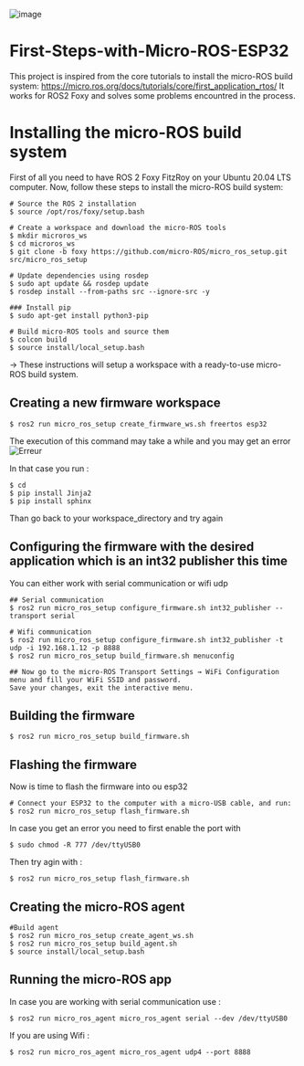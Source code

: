 ![image](https://user-images.githubusercontent.com/85931327/198247573-fd393c6b-28ad-4193-a4a6-e83628d7b469.png)




# First-Steps-with-Micro-ROS-ESP32

This project is inspired from the core tutorials to install the micro-ROS build system: https://micro.ros.org/docs/tutorials/core/first_application_rtos/
It works for ROS2 Foxy and solves some problems encountred in the process.

# Installing the micro-ROS build system

First of all you need to have ROS 2 Foxy FitzRoy on your Ubuntu 20.04 LTS computer.
Now, follow these steps to install the micro-ROS build system:

```
# Source the ROS 2 installation
$ source /opt/ros/foxy/setup.bash

# Create a workspace and download the micro-ROS tools
$ mkdir microros_ws
$ cd microros_ws
$ git clone -b foxy https://github.com/micro-ROS/micro_ros_setup.git src/micro_ros_setup

# Update dependencies using rosdep
$ sudo apt update && rosdep update
$ rosdep install --from-paths src --ignore-src -y

### Install pip
$ sudo apt-get install python3-pip

# Build micro-ROS tools and source them
$ colcon build
$ source install/local_setup.bash
```
-> These instructions will setup a workspace with a ready-to-use micro-ROS build system.

## Creating a new firmware workspace

```
$ ros2 run micro_ros_setup create_firmware_ws.sh freertos esp32
```

The execution of this command may take a while and you may get an error 
![Erreur](https://user-images.githubusercontent.com/85931327/198252509-72939982-a821-4950-9f1a-2aa5e91393bd.png)

In that case you run :
```
$ cd
$ pip install Jinja2
$ pip install sphinx
```
Than go back to your workspace_directory and try again

## Configuring the firmware with the desired application which is an int32 publisher this time

You can either work with serial communication or wifi udp

```
## Serial communication 
$ ros2 run micro_ros_setup configure_firmware.sh int32_publisher --transport serial 
```
```
# Wifi communication 
$ ros2 run micro_ros_setup configure_firmware.sh int32_publisher -t udp -i 192.168.1.12 -p 8888
$ ros2 run micro_ros_setup build_firmware.sh menuconfig

## Now go to the micro-ROS Transport Settings → WiFi Configuration menu and fill your WiFi SSID and password.
Save your changes, exit the interactive menu.
```

## Building the firmware
```
$ ros2 run micro_ros_setup build_firmware.sh
```

## Flashing the firmware
Now is time to flash the firmware into ou esp32
```
# Connect your ESP32 to the computer with a micro-USB cable, and run:
$ ros2 run micro_ros_setup flash_firmware.sh
```

In case you get an error you need to first enable the port with
```
$ sudo chmod -R 777 /dev/ttyUSB0 
```

Then try agin with :
```
$ ros2 run micro_ros_setup flash_firmware.sh
```

## Creating the micro-ROS agent 
```
#Build agent 
$ ros2 run micro_ros_setup create_agent_ws.sh
$ ros2 run micro_ros_setup build_agent.sh
$ source install/local_setup.bash
```

## Running the micro-ROS app
In case you are working with serial communication use :
```
$ ros2 run micro_ros_agent micro_ros_agent serial --dev /dev/ttyUSB0
```

If you are using Wifi :
```
$ ros2 run micro_ros_agent micro_ros_agent udp4 --port 8888
```

